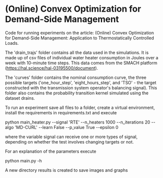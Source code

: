 # (Online) Convex Optimization for Demand-Side Management

Code for running experiments on the article: (Online) Convex Optimization for Demand-Side Management: Application to Thermostatically Controlled Loads.

The 'drain_trajs' folder contains all the data used in the simulations. It is made up of csv files of individual water heater consumption in Joules over a week with 10-minute time steps. This data comes from the SMACH platform (https://hal.science/hal-03195500/document).

The 'curves' folder contains the nominal consumption curve, the three possible targets ('one_hour_step', 'eight_hours_step', and 'TSO' - the target constructed with the transmission system operator's balancing signal).  This folder also contains the probability transition kernel simulated using the dataset drains.

To run an experiment save all files to a folder, create a virtual environment, install the requirements in requirements.txt and execute

python main_heater.py --signal 'RTE' --n_heaters 1000 --n_iterations 20 --algo 'MD-CURL' --learn False --p_value True --epsilon 0

where the variable signal can receive one or more types of signal, depending on whether the test involves changing targets or not.

For an explanation of the parameters execute

python main.py -h

A new directory results is created to save images and graphs
